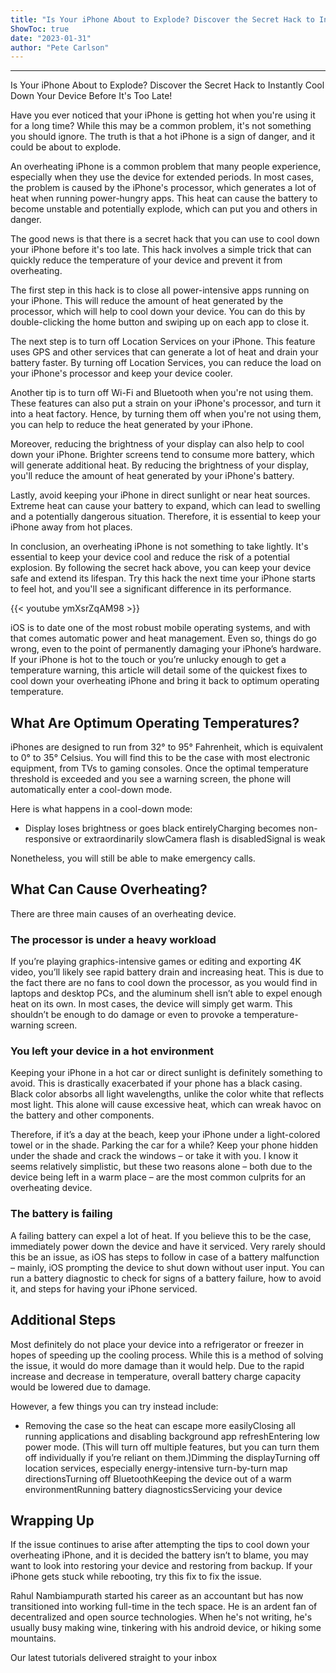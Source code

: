 ```yaml
---
title: "Is Your iPhone About to Explode? Discover the Secret Hack to Instantly Cool Down Your Device Before It's Too Late!"
ShowToc: true 
date: "2023-01-31"
author: "Pete Carlson"
---
```

*****
Is Your iPhone About to Explode? Discover the Secret Hack to Instantly Cool Down Your Device Before It's Too Late!

Have you ever noticed that your iPhone is getting hot when you're using it for a long time? While this may be a common problem, it's not something you should ignore. The truth is that a hot iPhone is a sign of danger, and it could be about to explode.

An overheating iPhone is a common problem that many people experience, especially when they use the device for extended periods. In most cases, the problem is caused by the iPhone's processor, which generates a lot of heat when running power-hungry apps. This heat can cause the battery to become unstable and potentially explode, which can put you and others in danger.

The good news is that there is a secret hack that you can use to cool down your iPhone before it's too late. This hack involves a simple trick that can quickly reduce the temperature of your device and prevent it from overheating.

The first step in this hack is to close all power-intensive apps running on your iPhone. This will reduce the amount of heat generated by the processor, which will help to cool down your device. You can do this by double-clicking the home button and swiping up on each app to close it.

The next step is to turn off Location Services on your iPhone. This feature uses GPS and other services that can generate a lot of heat and drain your battery faster. By turning off Location Services, you can reduce the load on your iPhone's processor and keep your device cooler.

Another tip is to turn off Wi-Fi and Bluetooth when you're not using them. These features can also put a strain on your iPhone's processor, and turn it into a heat factory. Hence, by turning them off when you're not using them, you can help to reduce the heat generated by your iPhone.

Moreover, reducing the brightness of your display can also help to cool down your iPhone. Brighter screens tend to consume more battery, which will generate additional heat. By reducing the brightness of your display, you'll reduce the amount of heat generated by your iPhone's battery.

Lastly, avoid keeping your iPhone in direct sunlight or near heat sources. Extreme heat can cause your battery to expand, which can lead to swelling and a potentially dangerous situation. Therefore, it is essential to keep your iPhone away from hot places.

In conclusion, an overheating iPhone is not something to take lightly. It's essential to keep your device cool and reduce the risk of a potential explosion. By following the secret hack above, you can keep your device safe and extend its lifespan. Try this hack the next time your iPhone starts to feel hot, and you'll see a significant difference in its performance.

{{< youtube ymXsrZqAM98 >}} 



iOS is to date one of the most robust mobile operating systems, and with that comes automatic power and heat management. Even so, things do go wrong, even to the point of permanently damaging your iPhone’s hardware. If your iPhone is hot to the touch or you’re unlucky enough to get a temperature warning, this article will detail some of the quickest fixes to cool down your overheating iPhone and bring it back to optimum operating temperature.
 
## What Are Optimum Operating Temperatures?
 
iPhones are designed to run from 32° to 95° Fahrenheit, which is equivalent to 0° to 35° Celsius. You will find this to be the case with most electronic equipment, from TVs to gaming consoles. Once the optimal temperature threshold is exceeded and you see a warning screen, the phone will automatically enter a cool-down mode.
 
Here is what happens in a cool-down mode:
 
- Display loses brightness or goes black entirelyCharging becomes non-responsive or extraordinarily slowCamera flash is disabledSignal is weak

 
Nonetheless, you will still be able to make emergency calls.
 
## What Can Cause Overheating?
 
There are three main causes of an overheating device.
 
### The processor is under a heavy workload
 
If you’re playing graphics-intensive games or editing and exporting 4K video, you’ll likely see rapid battery drain and increasing heat. This is due to the fact there are no fans to cool down the processor, as you would find in laptops and desktop PCs, and the aluminum shell isn’t able to expel enough heat on its own. In most cases, the device will simply get warm. This shouldn’t be enough to do damage or even to provoke a temperature-warning screen.
 
### You left your device in a hot environment
 
Keeping your iPhone in a hot car or direct sunlight is definitely something to avoid. This is drastically exacerbated if your phone has a black casing. Black color absorbs all light wavelengths, unlike the color white that reflects most light. This alone will cause excessive heat, which can wreak havoc on the battery and other components. 
 
Therefore, if it’s a day at the beach, keep your iPhone under a light-colored towel or in the shade. Parking the car for a while? Keep your phone hidden under the shade and crack the windows – or take it with you. I know it seems relatively simplistic, but these two reasons alone – both due to the device being left in a warm place – are the most common culprits for an overheating device.
 
### The battery is failing
 
A failing battery can expel a lot of heat. If you believe this to be the case, immediately power down the device and have it serviced. Very rarely should this be an issue, as iOS has steps to follow in case of a battery malfunction – mainly, iOS prompting the device to shut down without user input. You can run a battery diagnostic to check for signs of a battery failure, how to avoid it, and steps for having your iPhone serviced.
 
## Additional Steps
 
Most definitely do not place your device into a refrigerator or freezer in hopes of speeding up the cooling process. While this is a method of solving the issue, it would do more damage than it would help. Due to the rapid increase and decrease in temperature, overall battery charge capacity would be lowered due to damage.
 
However, a few things you can try instead include:
 
- Removing the case so the heat can escape more easilyClosing all running applications and disabling background app refreshEntering low power mode. (This will turn off multiple features, but you can turn them off individually if you’re reliant on them.)Dimming the displayTurning off location services, especially energy-intensive turn-by-turn map directionsTurning off BluetoothKeeping the device out of a warm environmentRunning battery diagnosticsServicing your device

 
## Wrapping Up
 
If the issue continues to arise after attempting the tips to cool down your overheating iPhone, and it is decided the battery isn’t to blame, you may want to look into restoring your device and restoring from backup. If your iPhone gets stuck while rebooting, try this fix to fix the issue.
 
Rahul Nambiampurath started his career as an accountant but has now transitioned into working full-time in the tech space. He is an ardent fan of decentralized and open source technologies. When he's not writing, he's usually busy making wine, tinkering with his android device, or hiking some mountains.
 
Our latest tutorials delivered straight to your inbox




